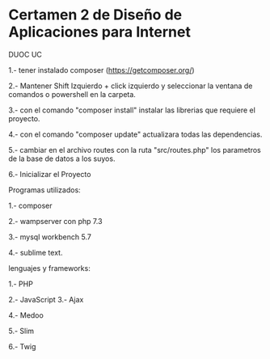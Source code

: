 # Certamen 2 de Diseño de Aplicaciones para Internet 
DUOC UC

1.- tener instalado composer (https://getcomposer.org/) 

2.- Mantener Shift Izquierdo + click izquierdo y seleccionar la ventana de comandos o powershell en la carpeta. 

3.- con el comando "composer install" instalar las librerias que requiere el proyecto.

4.- con el comando "composer update" actualizara todas las dependencias.

5.- cambiar en el archivo routes con la ruta "src/routes.php" los parametros de la base de datos a los suyos.

6.- Inicializar el Proyecto





Programas utilizados:

1.- composer

2.- wampserver con php 7.3

3.- mysql workbench 5.7

4.- sublime text.

lenguajes y frameworks:

1.- PHP

2.- JavaScript
3.- Ajax

4.- Medoo

5.- Slim

6.- Twig
